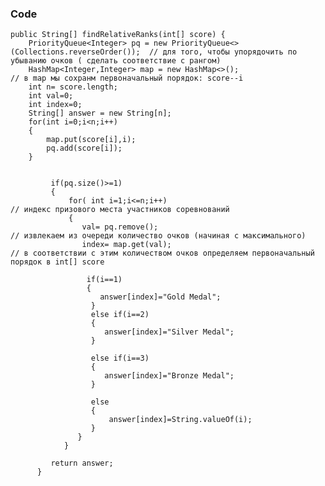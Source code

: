 ### Code

    public String[] findRelativeRanks(int[] score) {
        PriorityQueue<Integer> pq = new PriorityQueue<>(Collections.reverseOrder());  // для того, чтобы упорядочить по убыванию очков ( сделать соответствие с рангом)
        HashMap<Integer,Integer> map = new HashMap<>();                               // в map мы сохранм первоначальный порядок: score--i
        int n= score.length;
        int val=0;
        int index=0;
        String[] answer = new String[n]; 
        for(int i=0;i<n;i++)
        {
            map.put(score[i],i);
            pq.add(score[i]);
        }
        
                      
             if(pq.size()>=1)
             {
                 for( int i=1;i<=n;i++)                                            // индекс призового места участников соревнований
                 {
                    val= pq.remove();                                              // извлекаем из очереди количество очков (начиная с максимального)
                    index= map.get(val);                                           // в соответствии с этим количеством очков определяем первоначальный порядок в int[] score
                     
                     if(i==1)
                     {
                        answer[index]="Gold Medal";
                      }
                      else if(i==2)
                      {
                         answer[index]="Silver Medal";
                      }
                     
                      else if(i==3)
                      {
                         answer[index]="Bronze Medal";
                      }
                
                      else
                      {
                          answer[index]=String.valueOf(i);
                      }
                   }
                }
           
             return answer;
          }
